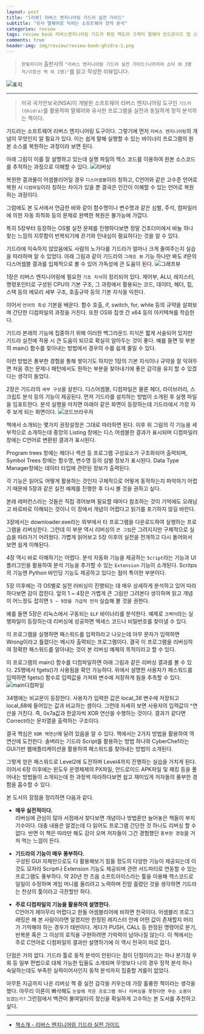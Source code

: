 ```yaml
---  
layout: post  
title: "[리뷰] 리버스 엔지니어링 기드라 실전 가이드"  
subtitle: "유사 멀웨어로 익히는 소프트웨어 정적 분석"  
categories: review  
tags: review book 리버스엔지니어링 기드라 확장 백도어 크랙미 멀웨어 안드로이드 앱 스크립트    
comments: true  
header-img: img/review/review-book-ghidra-1.png
---  
```

  
> `한빛미디어` 출판사의 `"리버스 엔지니어링 기드라 실전 가이드(나카지마 쇼타 외 3명 저/이창선 역 외 1명)"`를 읽고 작성한 리뷰입니다.  

![표지](https://telegeam.github.io/assets/img/review/review-book-ghidra-1.png)  

---

> 미국 국가안보국(NSA)이 개발한 소프트웨어 리버스 엔지니어링 도구인 `기드라(Ghidra)`를 활용하여 멀웨어와 유사한 프로그램을 실전과 동일하게 정적 분석하는 책이다.

기드라는 소프트웨어 리버스 엔지니어링 도구이다. 그렇기에 먼저 `리버스 엔지니어링`의 개념이 무엇인지 알 필요가 있다. 이는 쉽게 말해 실행할 수 있는 바이너리 프로그램의 원본 소스를 복원하는 과정이라 보면 된다. 

아래 그림이 이를 잘 설명하고 있는데 실행 파일의 헥스 코드를 이용하여 원본 소스코드를 추적하는 과정으로 이해할 수 있다. 
![리버싱](https://telegeam.github.io/assets/img/review/review-book-ghidra-2.png)  

복원한 결과물이 어셈블리어일 경우 `디스어셈블`이라 칭하고, C언어와 같은 고수준 언어로 복원 시 `디컴파일`이라 칭하는 차이가 있을 뿐 결국은 인간이 이해할 수 있는 언어로 복원하는 과정이다.

그럼에도 본 도서에서 언급한 바와 같이 함수명이나 변수명과 같은 심벌, 주석, 컴파일러에 의한 자동 최적화 등의 문제로 완벽한 복원은 불가능에 가깝다. 

특히 5장부터 등장하는 OS별 실전 문제를 진행하다보면 정말 건초더미에서 바늘 하나 찾는 느낌의 지루함이 반복되기에 끈기와 인내심이  필요하다는 것을 알 수 있다. 

기드라에 익숙하지 않았음에도 사람의 노가다를 기드라가 얼마나 크게 줄여주는지 실습을 따라하며 알 수 있었다. 아래 그림과 같이 기드라의 `그래프 뷰` 기능 하나만 봐도 if문의 디스어셈블 결과를 입체적으로 볼 수 있어 가독성에 큰 도움이 된다.
![그래프뷰](https://telegeam.github.io/assets/img/review/review-book-ghidra-3.png)  

1장은 리버스 엔지니어링에 필요한 `기초 지식`이 정리되어 있다. 제어부, ALU, 레지스터, 명령포인터로 구성된 CPU의 기본 구조, 그 과정에서 활용되는 코드, 데이터, 헤더, 힙, 스택 등의 메모리 세부 구조, 호출규약 등의 기본 지식을 익힌다. 

이어서 `언어의 특성` 기본을 배운다. 함수 호출, if, switch, for, while 등의 규약을 살펴보며 간단한 디컴파일의 과정을 거친다. 또한 OS와 칩셋 간 x64 등의 아키텍쳐를 학습한다. 

기드라 본래의 기능에 집중하기 위해 이러한 백그라운드 지식은 짧게 서술되어 있지만 기드라 실전에 적용 시 큰 도움이 되므로 확실히 알아두는 것이 좋다. 예를 들면 뒷 부분의 main() 함수를 찾아내는 방법에서 경우의 수를 쉽게 줄일 수 있다. 

이런 방법은 풍부한 경험을 통해 쌓이기도 하지만 1장의 기본 지식이나 규약을 잘 익혀두면 처음 겪는 문제나 패턴에서도 원하는 부분을 찾아내기에 좋은 감각을 유지 할 수 있겠다는 생각이 들었다. 

2장은 기드라의 `세부 구성`을 살핀다. 디스어셈블, 디컴파일은 물론 헤더, 라이브러리, 스크립트 분석 등의 기능이 제공된다. 먼저 기드라를 설치하는 방법이 소개된 후 실행 파일을 임포트한다. 분석 실행을 마치면 아래아 같은 화면이 등장하는데 기드라에서 가장 자주 보게 되는 화면이다. 
![코드브라우저](https://telegeam.github.io/assets/img/review/review-book-ghidra-4.png)  

책에서 소개되는 몇가지 권장설정은 그대로 따라하면 된다. 이후 위 그림의 각 기능을 세부적으로 소개하는데 중앙의 Listing 창에는 디스 어셈블한 결과가 표시되며 디컴파일러 창에는 C언어로 변환된 결과가 표시된다.

Program trees 창에는 헤더나 섹션 등 프로그램 구성요소가 구조화되어 출력되며, Symbol Trees 창에는 함수명, 변수명 등의 심벌 정보가 표시된다. Data Type Manager창에는 데이터 타입에 관련된 정보가 출력된다. 

각 기능은 읽어도 어떻게 활용하는 것인지 구체적으로 어떻게 동작하는지 파악하기 어렵기 때문에 5장과 같은 실전 예제를 진행한 후 다시 볼 것을 권하고 싶다. 

본래 레퍼런스라는 것들은 직접 겪어보며 필요할 때마다 참조하는 것이 기억에도 오래남고 바로바로 이해되는 것이니 이 장에서 개념이 어렵다고 읽기를 포기하지 않길 바란다. 

3장에서는 downloader.exe라는 외부에서 타 프로그램을 다운로드하여 실행하는 프로그램을 리버싱한다. 그런데 이 부분 역시 리버싱의 `큰 그림`은 그려지지만 구체적으로 실습을 따라가기 어려웠다. 가볍게 읽어보고 5장 이후의 실전을 전개하고 다시 돌어와서 보면 쉽게 이해된다. 

4장 역시 바로 이해하기는 어렵다. 분석 자동화 기능을 제공하는 `Script`라는 기능과 UI플러그인을 활용하여 분석 기능을 추가할 수 있는 `Extension` 기능이 소개된다. Scritps의 기능엔 Python 바인딩 기능도 제공하고 있다는 점이 특이한 부분이다.

5장 이후에는 각 OS별로 실전 러비싱이 진행되는 데 매우 상세하게 분석하고 있어 따라하다보면 감이 잡힌다. 앞의 1 ~ 4장은 가볍게 큰 그림만 그려본다 생각하며 읽고 개념이 어느정도 잡히면 `5 ~ 9장을 가급적 먼저` 실습해 볼 것을 권한다. 

예를 들면 5장은 리눅스에서 구동되는 `ELF` 바이너리를 분석한다. 예제로 `크랙미`라는 실행파일이 등장하는데 리버싱에 성공하면 엑세스 코드나 비밀번호를 찾아낼 수 있다. 

이 프로그램을 실행하면 패스워드를 입력하라고 나오는데 아무 문자가 입력하면 Wrong이라고 틀렸다는 메시자 출력되는 프로그램이다. 결국 이 프로그램을 리버싱하여 정확한 패스워드를 알아내는 것이 본 리버싱 예제의 목적이라고 할 수 있다. 

이 프로그램의 main() 함수를 디컴파일하면 아래 그림과 같은 리버싱 결과를 볼 수 있다. 25행에서 fgets()가 사용됨을 확인 가능하다. 위에서 설명한 사용자가 패스워드를 입력하면 fgets() 함수로 입력값을 가져와 변수에 저장하게 됨을 추측할 수 있다.
![main디컴파일](https://telegeam.github.io/assets/img/review/review-book-ghidra-5.png) 

34행에는 비교문이 등장한다. 사용자가 입력한 값은 local_38 변수에 저장되고 local_68에 들어있는 값과 비교하는 셈이다. 그런데 자세히 보면 사용자의 입력값이 ^연산을 거친다. 즉, 0x7a값과 한글자씩 XOR 연산을 수행하는 것이다. 결과가 같다면 Correct라는 문자열을 출력하는 구조이다. 

결국 핵심은 `XOR 역연산`에 달려 있음을 알 수 있다. 책에서는 2가지 방법을 활용하여 역연산에 도전한다. 솔버라는 기드라 Script를 활용하는 방법 하나와 CyberChef라는 GUI기반 웹애플리케이션을 활용하여 패스워드를 찾아내는 방법이 소개된다. 

그렇게 얻은 패스워드로 Level2에 도전하며 Level4까지 진행하는 실습을 거치게 된다. 이어서 6장 이후에는 윈도우 운영체제의 PX파일, 안드로이드 APK파일 및 패킹 등을 풀어내는 방법들이 소개되는데 한 과정씩 따라하다보면 쉽고 재미있게 저자들의 풍부한 경험을 흡수할 수 있다. 

본 도서의 장점을 정리하면 다음과 같다. 

* __매우 실전적이다.__   
  리버싱에 관심이 많아 서점에서 찾다보면 개념이나 방법론만 늘어놓은 책들이 부지기수이다. 대충 내용은 알겠는데 다 읽어도 프로그램 간단한 것 하나도 리버싱 할 수 없다. 반면 이 책은 따라만 해도 감이 오며 저자들이 그간 경험했던 `풍부한 경험`을 거저 먹는 느낌이 든다.

* __기드라의 기능이 매우 풍부하다.__  
  구성된 GUI 자체만으로도 다 활용해보기 힘들 정도의 다양한 기능이 제공되는데 이것도 모자라 Script나 Extension 기능도 제공되며 관련 서드파티로 연동할 수 있는 프로그램도 풍부하다. 
  약 20년 전 즈음 소프트아이스라는 툴을 이용해 헥스코드로 일일이 수정하며 게임 머니를 올리려고 노력하며 진땀 흘렸던 것을 생각하면 기드라는 천상의 툴이라고 극찬할만 하다. 

* __주로 디컴파일의 기능을 활용하여 설명한다.__   
  C언어가 제아무리 어렵다고 한들 어셈블리어에 비하면 천국이다. 어셈블리 프로그래밍은 해 본 사람이라면 알겠지만 한정된 레지스터 안에 어떤 값이 존재할지 머리가 기억해야 하는 경우가 태반이다. 
  게다가 PUSH, CALL 등 한정된 명령어로 분기, 반복문 혹은 그 이상의 로직을 구현하려면 기억력이 남아나질 않는다. 이 책에서는 주로 C언어로 디컴파일의 결과만 설명하기에 이 역시 천국이 따로 없다.

단점은 거의 없다. 기드라 툴로 동적 분석이 안된다는 점이 단점이라고는 하나 분기점 우회 등 일부 편법으로 대체 가능한 팁들도 소개되며 무엇보다 나의 경우 정적 분석 하나 숙달하는데도 부족한 실력이어서인지 동적 분석까지 집중할 겨를이 없었다. 

아무튼 지금까지 나온 리버싱 책 중 실전 감각을 키우는데 가장 훌륭한 책이라는 생각을 했다. 아무리 이론이 빠삭해도 `눈앞에 작은 프로그램 하나 리버싱을 못한다면 무슨 소용이 있겠는가?` 그런점에서 백견이 불여일타의 정신을 확실하게 고수하는 본 도서를 추천하고 싶다. 

---

* [책소개 - 리버스 엔지니어링 기드라 실전 가이드](http://www.yes24.com/Product/Goods/105860918)



